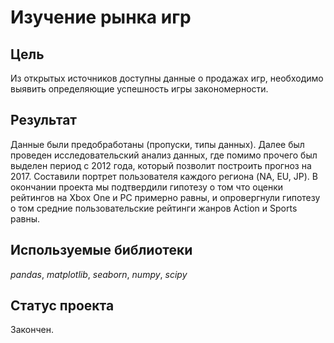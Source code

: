 # Изучение рынка игр

## Цель

Из открытых источников доступны данные о продажах игр, необходимо выявить определяющие успешность игры закономерности.

## Результат

Данные были предобработаны (пропуски, типы данных). Далее был проведен исследовательский анализ данных, где помимо прочего был выделен период с 2012 года, который позволит построить прогноз на 2017. Составили портрет пользователя каждого региона (NA, EU, JP). В окончании проекта мы подтвердили гипотезу о том что оценки рейтингов на Xbox One и PC примерно равны, и опровергнули гипотезу о том средние пользовательские рейтинги жанров Action и Sports равны.

## Используемые библиотеки
*pandas*, *matplotlib*, *seaborn*, *numpy*, *scipy*

## Статус проекта

Закончен.
